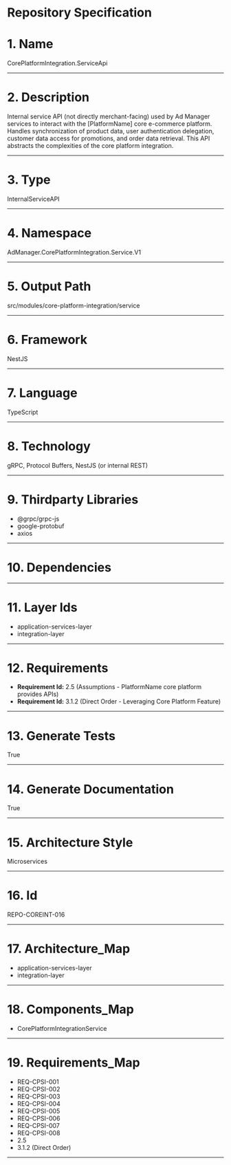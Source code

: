 # Repository Specification

# 1. Name
CorePlatformIntegration.ServiceApi


---

# 2. Description
Internal service API (not directly merchant-facing) used by Ad Manager services to interact with the [PlatformName] core e-commerce platform. Handles synchronization of product data, user authentication delegation, customer data access for promotions, and order data retrieval. This API abstracts the complexities of the core platform integration.


---

# 3. Type
InternalServiceAPI


---

# 4. Namespace
AdManager.CorePlatformIntegration.Service.V1


---

# 5. Output Path
src/modules/core-platform-integration/service


---

# 6. Framework
NestJS


---

# 7. Language
TypeScript


---

# 8. Technology
gRPC, Protocol Buffers, NestJS (or internal REST)


---

# 9. Thirdparty Libraries

- @grpc/grpc-js
- google-protobuf
- axios


---

# 10. Dependencies



---

# 11. Layer Ids

- application-services-layer
- integration-layer


---

# 12. Requirements

- **Requirement Id:** 2.5 (Assumptions - PlatformName core platform provides APIs)  
- **Requirement Id:** 3.1.2 (Direct Order - Leveraging Core Platform Feature)  


---

# 13. Generate Tests
True


---

# 14. Generate Documentation
True


---

# 15. Architecture Style
Microservices


---

# 16. Id
REPO-COREINT-016


---

# 17. Architecture_Map

- application-services-layer
- integration-layer


---

# 18. Components_Map

- CorePlatformIntegrationService


---

# 19. Requirements_Map

- REQ-CPSI-001
- REQ-CPSI-002
- REQ-CPSI-003
- REQ-CPSI-004
- REQ-CPSI-005
- REQ-CPSI-006
- REQ-CPSI-007
- REQ-CPSI-008
- 2.5
- 3.1.2 (Direct Order)


---

